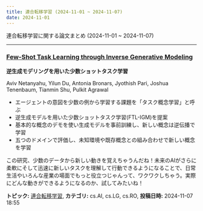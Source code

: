 ```yaml
---
title: 連合転移学習 (2024-11-01 ~ 2024-11-07)
date: 2024-11-01
---
```


連合転移学習に関する論文まとめ (2024-11-01 ~ 2024-11-07)


- - -

### [Few-Shot Task Learning through Inverse Generative Modeling](http://arxiv.org/abs/2411.04987)

**逆生成モデリングを用いた少数ショットタスク学習**

Aviv Netanyahu, Yilun Du, Antonia Bronars, Jyothish Pari, Joshua Tenenbaum, Tianmin Shu, Pulkit Agrawal

- エージェントの意図を少数の例から学習する課題を「タスク概念学習」と呼ぶ
- 逆生成モデルを用いた少数ショットタスク学習(FTL-IGM)を提案
- 基本的な概念のデモを使い生成モデルを事前訓練し、新しい概念は逆伝播で学習
- 五つのドメインで評価し、未知環境や既存概念との組み合わせで新しい概念を学習

この研究、少数のデータから新しい動きを覚えちゃうんだね！未来のAIがさらに柔軟にそして迅速に新しいタスクを理解して行動できるようになることで、日常生活やいろんな産業の場面でもっと役立つじゃんって、ワクワクしちゃう。実際にどんな動きができるようになるのか、試してみたいね！



**トピック:** [連合転移学習](../../ftl), **カテゴリ:** cs.AI, cs.LG, cs.RO, **投稿日時:** 2024-11-07 18:55
